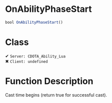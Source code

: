 # OnAbilityPhaseStart
```js
bool OnAbilityPhaseStart()
```
# Class
✔ `Server: CDOTA_Ability_Lua`  
✖ `Client: undefined`  

# Function Description
Cast time begins (return true for successful cast).
